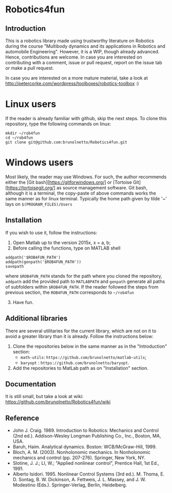 # Robotics4fun

## Introduction

This is a robotics library made using trustworthy literature on Robotics during the course "Multibody dynamics and its applications in Robotics and automobile Engineering". However, it is a WIP, though already advanced. Hence, contributions are welcome. In case you are interested on contributing with a comment, issue or pull request, report on the issue tab or make a pull request.

In case you are interested on a more mature material, take a look at http://petercorke.com/wordpress/toolboxes/robotics-toolbox :) 

# Linux users

If the reader is already familiar with github, skip the next steps. To clone this repository, type the following commands on linux:

```
mkdir ~/rob4fun 
cd ~/rob4fun
git clone git@github.com:brunolnetto/Robotics4fun.git 
```

# Windows users

Most likely, the reader may use Windows. For such, the author recommends either the [Git bash][https://gitforwindows.org/] or [Tortoise Git][https://tortoisegit.org/] as source management software. Git bash, although it is a terminal, the copy-paste of above commands works the same manner as for linux terminal. Typically the home path given by tilde '~' lays on ```$(PROGRAM_FILES)/Users```

## Installation

If you wish to use it, follow the instructions:

1) Open Matlab up to the version 2015x, x = a, b;
2) Before calling the functions, type on MATLAB shell 

```
addpath('$ROB4FUN_PATH')
addpath(genpath('$ROB4FUN_PATH'))
savepath
``` 

where ```$ROB4FUN_PATH``` stands for the path where you cloned the repository, ```addpath``` add the provided path to ```MATLABPATH``` and ```genpath``` generate all paths of subfolders within ```$ROB4FUN_PATH```. If the reader followed the steps from previous section, the ```ROB4FUN_PATH``` corresponds to ```~/rob4fun```

3) Have fun.

## Additional libraries

There are several utilitaries for the current library, which are not on it to avoid a greater library than it is already. Follow the instructions below:

1) Clone the repositories below in the same manner as in the "Introduction" section:
    - ```math-utils```: ```https://github.com/brunolnetto/matlab-utils```;
    - ```baryopt```  : ```https://github.com/brunolnetto/baryopt```.
2) Add the repositories to MatLab path as on "Installation" section.

## Documentation
It is still small, but take a look at wiki: https://github.com/brunolnetto/Robotics4fun/wiki

## Reference

- John J. Craig. 1989. Introduction to Robotics: Mechanics and Control (2nd ed.). Addison-Wesley Longman Publishing Co., Inc., Boston, MA, USA.
- Baruh, Haim. Analytical dynamics. Boston: WCB/McGraw-Hill, 1999.
- Bloch, A. M. (2003). Nonholonomic mechanics. In Nonholonomic mechanics and control (pp. 207-276). Springer, New York, NY.
- Slotine, J. J.; LI, W.; "Applied nonlinear control", Prentice Hall, 1st Ed., 1991.
- Alberto Isidori. 1995. Nonlinear Control Systems (3rd ed.). M. Thoma, E. D. Sontag, B. W. Dickinson, A. Fettweis, J. L. Massey, and J. W. Modestino (Eds.). Springer-Verlag, Berlin, Heidelberg.
